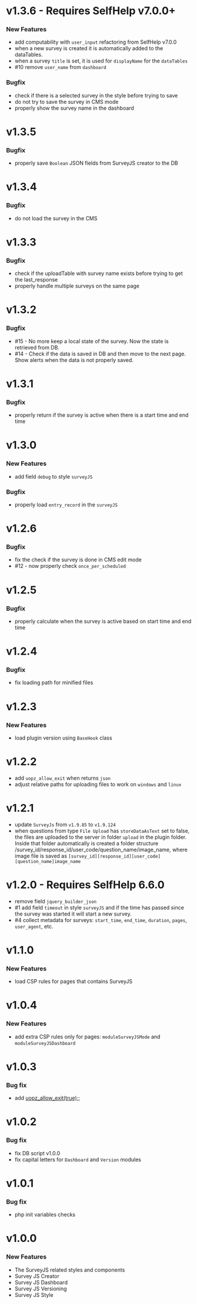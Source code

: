 # v1.3.6 - Requires SelfHelp v7.0.0+
### New Features
 - add computability with `user_input` refactoring from SelfHelp v7.0.0 
 - when a new survey is created it is automatically added to the dataTables.
 - when a survey `title` is set, it is used for `displayName` for the `dataTables`
 - #10 remove `user_name` from `dashboard`
### Bugfix
 - check if there is a selected survey in the style before trying to save
 - do not try to save the survey in CMS mode
 - properly show the survey name in the dashboard

# v1.3.5
### Bugfix
 - properly save `Boolean` JSON fields from SurveyJS creator to the DB

# v1.3.4
### Bugfix
 - do not load the survey in the CMS

# v1.3.3
### Bugfix
 - check if the uploadTable with survey name exists before trying to get the last_response
 - properly handle multiple surveys on the same page

# v1.3.2
### Bugfix
 - #15 - No more keep a local state of the survey. Now the state is retrieved from DB.
 - #14 - Check if the data is saved in DB and then move to the next page. Show alerts when the data is not properly saved.

# v1.3.1
### Bugfix
 - properly return if the survey is active when there is a start time and end time

# v1.3.0
### New Features
 - add field `debug` to style `surveyJS`

### Bugfix
 - properly load `entry_record` in the `surveyJS`

# v1.2.6
### Bugfix
 - fix the check if the survey is done in CMS edit mode
 - #12 - now properly check `once_per_scheduled`

# v1.2.5
### Bugfix
 - properly calculate when the survey is active based on start time and end time

# v1.2.4
### Bugfix
 - fix loading path for minified files 

# v1.2.3
### New Features
 - load plugin version using `BaseHook` class

# v1.2.2
 - add `uopz_allow_exit` when returns `json`
 - adjust relative paths for uploading files to work on `windows` and `linux`

# v1.2.1
 - update `SurveyJs` from `v1.9.85` to `v1.9.124`
 - when questions from type `File Upload` has `storeDataAsText` set to false, the files are uploaded to the server in folder `upload` in the plugin folder. Inside that folder automatically is created a folder structure /survey_id/response_id/user_code/question_name/image_name, where image file is saved as `[survey_id][response_id][user_code][question_name]image_name`

# v1.2.0 - Requires SelfHelp 6.6.0
 - remove field `jquery_builder_json`
 - #1 add field `timeout` in style `surveyJS` and if the time has passed since the survey was started it will start a new survey.
 - #4 collect metadata for surveys: `start_time`, `end_time`, `duration`, `pages`, `user_agent`, etc.

# v1.1.0
### New Features
 - load CSP rules for pages that contains SurveyJS

# v1.0.4
### New Features
 - add extra CSP rules only for pages: `moduleSurveyJSMode` and `moduleSurveyJSDashboard`

# v1.0.3
### Bug fix
 - add [uopz_allow_exit(true);](https://www.php.net/manual/en/function.uopz-allow-exit.php);

# v1.0.2
### Bug fix
 - fix DB script v1.0.0
 - fix capital letters for `Dashboard` and `Version` modules

# v1.0.1
### Bug fix
 - php init variables checks 

# v1.0.0

### New Features

 - The SurveyJS related styles and components
 - Survey JS Creator
 - Survey JS Dashboard
 - Survey JS Versioning
 - Survey JS Style
